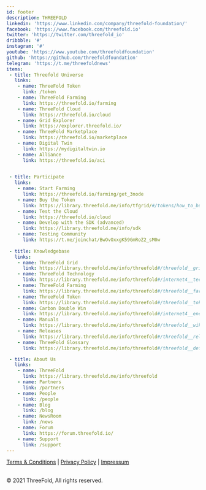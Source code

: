 ```yaml
---
id: footer
description: THREEFOLD
linkedin: 'https://www.linkedin.com/company/threefold-foundation/'
facebook: 'https://www.facebook.com/threefold.io'
twitter: 'https://twitter.com/threefold_io'
dribbble: '#'
instagram: '#'
youtube: 'https://www.youtube.com/threefoldfoundation'
github: 'https://github.com/threefoldfoundation'
telegram: 'https://t.me/threefoldnews'
items:
 - title: Threefold Universe
   links:
    - name: ThreeFold Token
      link: /token
    - name: ThreeFold Farming
      link: https://threefold.io/farming
    - name: ThreeFold Cloud
      link: https://threefold.io/cloud
    - name: Grid Explorer
      link: https://explorer.threefold.io/      
    - name: ThreeFold Marketplace
      link: https://threefold.io/marketplace
    - name: Digital Twin
      link: https://mydigitaltwin.io
    - name: Alliance
      link: https://threefold.io/aci

        
 - title: Participate
   links:
    - name: Start Farming
      link: https://threefold.io/farming/get_3node
    - name: Buy the Token
      link: https://library.threefold.me/info/tfgrid/#/tokens/how_to_buy
    - name: Test the Cloud
      link: https://threefold.io/cloud
    - name: Develop with the SDK (advanced)
      link: https://library.threefold.me/info/sdk
    - name: Testing Community
      link: https://t.me/joinchat/BwOvOxxgK59GmRoZ2_sM0w
 
 - title: Knowledgebase
   links:
    - name: ThreeFold Grid
      link: https://library.threefold.me/info/threefold#/threefold__grid_home
    - name: ThreeFold Technology
      link: https://library.threefold.me/info/threefold#/internet4__technology
    - name: ThreeFold Farming
      link: https://library.threefold.me/info/threefold#/threefold__farming_intro
    - name: ThreeFold Token
      link: https://library.threefold.me/info/threefold#/threefold__token_home
    - name: Carbon Double Win
      link: https://library.threefold.me/info/threefold#/internet4__energy_savings
    - name: Manuals
      link: https://library.threefold.me/info/threefold#/threefold__wiki_overview
    - name: Releases
      link: https://library.threefold.me/info/threefold#/threefold__release_mgmt
    - name: ThreeFold Glossary
      link: https://library.threefold.me/info/threefold#/threefold__defs

 - title: About Us
   links:
    - name: ThreeFold
      link: https://library.threefold.me/info/threefold
    - name: Partners
      link: /partners
    - name: People
      link: /people
    - name: Blog
      link: /blog
    - name: NewsRoom
      link: /news
    - name: Forum
      link: https://forum.threefold.io/
    - name: Support
      link: /support
---
```


[Terms & Conditions](https://library.threefold.me/info/legal#/legal__terms_conditions_websites) | [Privacy Policy](https://library.threefold.me/info/legal#/legal__privacypolicy) | [Impressum]()

<br/>
&#xA9; 2021 ThreeFold, All rights reserved.
